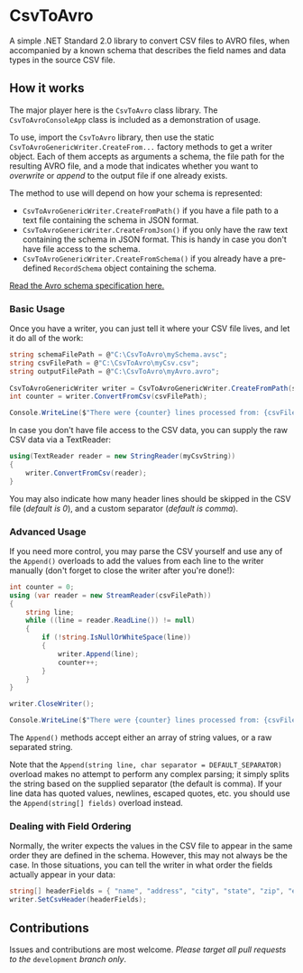 # CsvToAvro

A simple .NET Standard 2.0 library to convert CSV files to AVRO files, when accompanied by a known schema that describes the field names and data types in the source CSV file.

## How it works

The major player here is the `CsvToAvro` class library. The `CsvToAvroConsoleApp` class is included as a demonstration of usage.

To use, import the `CsvToAvro` library, then use the static `CsvToAvroGenericWriter.CreateFrom...` factory methods to get a writer object. Each of them accepts as arguments a schema, the file path for the resulting AVRO file, and a mode that indicates whether you want to *overwrite* or *append* to the output file if one already exists.

The method to use will depend on how your schema is represented:

- `CsvToAvroGenericWriter.CreateFromPath()` if you have a file path to a text file containing the schema in JSON format.
- `CsvToAvroGenericWriter.CreateFromJson()` if you only have the raw text containing the schema in JSON format. This is handy in case you don't have file access to the schema.
- `CsvToAvroGenericWriter.CreateFromSchema()` if you already have a pre-defined `RecordSchema` object containing the schema.

[Read the Avro schema specification here.](https://avro.apache.org/docs/1.8.2/spec.html#schemas)

### Basic Usage

Once you have a writer, you can just tell it where your CSV file lives, and let it do all of the work:

```C#
string schemaFilePath = @"C:\CsvToAvro\mySchema.avsc";
string csvFilePath = @"C:\CsvToAvro\myCsv.csv";
string outputFilePath = @"C:\CsvToAvro\myAvro.avro";
            
CsvToAvroGenericWriter writer = CsvToAvroGenericWriter.CreateFromPath(schemaFilePath, outputFilePath);
int counter = writer.ConvertFromCsv(csvFilePath);

Console.WriteLine($"There were {counter} lines processed from: {csvFilePath}");
```
In case you don't have file access to the CSV data, you can supply the raw CSV data via a TextReader:

```C#
using(TextReader reader = new StringReader(myCsvString))
{
    writer.ConvertFromCsv(reader);
}
```  

You may also indicate how many header lines should be skipped in the CSV file (*default is 0*), and a custom separator (*default is comma*).

### Advanced Usage

If you need more control, you may parse the CSV yourself and use any of the `Append()` overloads to add the values from each line to the writer manually (don't forget to close the writer after you're done!):

```C#
int counter = 0;
using (var reader = new StreamReader(csvFilePath))
{
    string line;
    while ((line = reader.ReadLine()) != null)
    {
        if (!string.IsNullOrWhiteSpace(line))
        {
            writer.Append(line);
            counter++;
        }
    }
}

writer.CloseWriter();

Console.WriteLine($"There were {counter} lines processed from: {csvFilePath}");
```
The `Append()` methods accept either an array of string values, or a raw separated string. 

Note that the `Append(string line, char separator = DEFAULT_SEPARATOR)` overload makes no attempt to perform any complex parsing; it simply splits the string based on the supplied separator (the default is comma). If your line data has quoted values, newlines, escaped quotes, etc. you should use the `Append(string[] fields)` overload instead.

### Dealing with Field Ordering

Normally, the writer expects the values in the CSV file to appear in the same order they are defined in the schema. However, this may not always be the case. In those situations, you can tell the writer in what order the fields actually appear in your data:

```C#
string[] headerFields = { "name", "address", "city", "state", "zip", "email" };
writer.SetCsvHeader(headerFields);
``` 

## Contributions

Issues and contributions are most welcome. *Please target all pull requests to the* `development` *branch only*.

